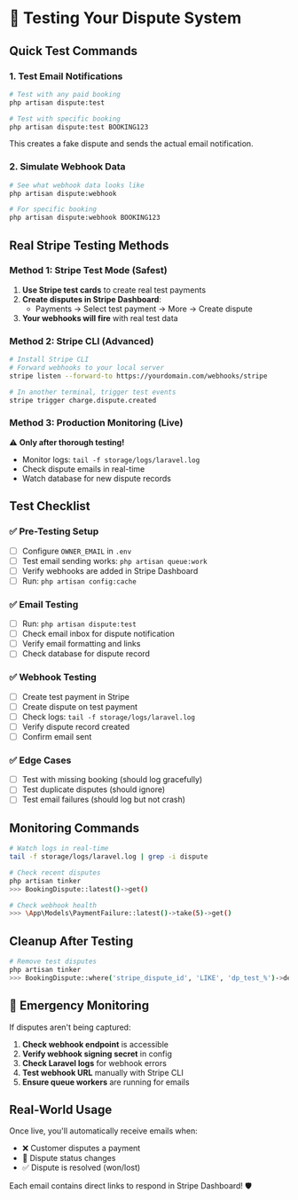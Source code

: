 # 🧪 Testing Your Dispute System

## Quick Test Commands

### 1. Test Email Notifications
```bash
# Test with any paid booking
php artisan dispute:test

# Test with specific booking
php artisan dispute:test BOOKING123
```
This creates a fake dispute and sends the actual email notification.

### 2. Simulate Webhook Data
```bash
# See what webhook data looks like
php artisan dispute:webhook

# For specific booking
php artisan dispute:webhook BOOKING123
```

## Real Stripe Testing Methods

### Method 1: Stripe Test Mode (Safest)
1. **Use Stripe test cards** to create real test payments
2. **Create disputes in Stripe Dashboard**:
   - Payments → Select test payment → More → Create dispute
3. **Your webhooks will fire** with real test data

### Method 2: Stripe CLI (Advanced)
```bash
# Install Stripe CLI
# Forward webhooks to your local server
stripe listen --forward-to https://yourdomain.com/webhooks/stripe

# In another terminal, trigger test events
stripe trigger charge.dispute.created
```

### Method 3: Production Monitoring (Live)
⚠️ **Only after thorough testing!**
- Monitor logs: `tail -f storage/logs/laravel.log`
- Check dispute emails in real-time
- Watch database for new dispute records

## Test Checklist

### ✅ Pre-Testing Setup
- [ ] Configure `OWNER_EMAIL` in `.env`
- [ ] Test email sending works: `php artisan queue:work`
- [ ] Verify webhooks are added in Stripe Dashboard
- [ ] Run: `php artisan config:cache`

### ✅ Email Testing
- [ ] Run: `php artisan dispute:test`
- [ ] Check email inbox for dispute notification
- [ ] Verify email formatting and links
- [ ] Check database for dispute record

### ✅ Webhook Testing
- [ ] Create test payment in Stripe
- [ ] Create dispute on test payment
- [ ] Check logs: `tail -f storage/logs/laravel.log`
- [ ] Verify dispute record created
- [ ] Confirm email sent

### ✅ Edge Cases
- [ ] Test with missing booking (should log gracefully)
- [ ] Test duplicate disputes (should ignore)
- [ ] Test email failures (should log but not crash)

## Monitoring Commands

```bash
# Watch logs in real-time
tail -f storage/logs/laravel.log | grep -i dispute

# Check recent disputes
php artisan tinker
>>> BookingDispute::latest()->get()

# Check webhook health
>>> \App\Models\PaymentFailure::latest()->take(5)->get()
```

## Cleanup After Testing

```bash
# Remove test disputes
php artisan tinker
>>> BookingDispute::where('stripe_dispute_id', 'LIKE', 'dp_test_%')->delete()
```

## 🚨 Emergency Monitoring

If disputes aren't being captured:

1. **Check webhook endpoint** is accessible
2. **Verify webhook signing secret** in config
3. **Check Laravel logs** for webhook errors
4. **Test webhook URL** manually with Stripe CLI
5. **Ensure queue workers** are running for emails

## Real-World Usage

Once live, you'll automatically receive emails when:
- ❌ Customer disputes a payment
- 📝 Dispute status changes
- ✅ Dispute is resolved (won/lost)

Each email contains direct links to respond in Stripe Dashboard! 🛡️